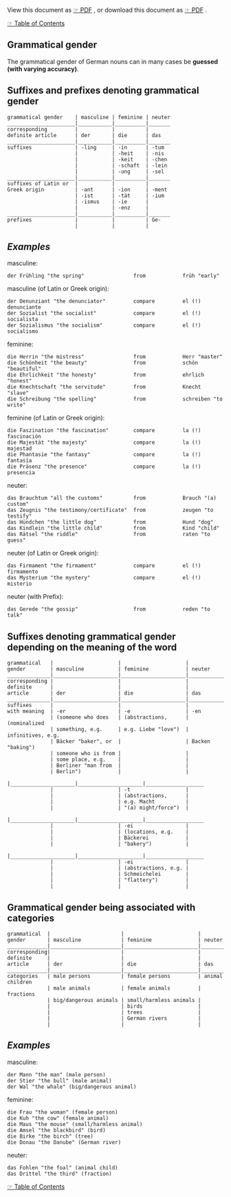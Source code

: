 
View this document as [☞ PDF](https://github.com/deduke-men-a-selanna/angel_/blob/main/Grammatical-Gender.pdf) , or download this document as [☞ PDF](https://raw.githubusercontent.com/deduke-men-a-selanna/angel_/main/Grammatical-Gender.pdf) .

[☞ Table of Contents](https://github.com/deduke-men-a-selanna/angel_/blob/main/Readme.md)

**Grammatical gender**
--

The grammatical gender of German nouns can in many cases be **guessed (with varying accuracy)**.

Suffixes and prefixes denoting grammatical gender
--

    grammatical gender    | masculine | feminine | neuter
    ______________________|___________|__________|_______
    corresponding         |           |          |
    definite article      | der       | die      | das
    ______________________|___________|__________|_______
    suffixes              | -ling     | -in      | -tum
                          |           | -heit    | -nis
                          |           | -keit    | -chen
                          |           | -schaft  | -lein
                          |           | -ung     | -sel
    ______________________|___________|__________|_______
    suffixes of Latin or  |           |          |
    Greek origin          | -ant      | -ion     | -ment
                          | -ist      | -tät     | -ium
                          | -ismus    | -ie      |
                          |           | -enz     |
    ______________________|___________|__________|_______
    prefixes              |           |          | Ge-
                          |           |          |


*Examples*
--

masculine:

    der Frühling "the spring"                from            früh "early"

masculine (of Latin or Greek origin):

    der Denunziant "the denunciator"         compare         el (!) denunciante
    der Sozialist "the socialist"            compare         el (!) socialista
    der Sozialismus "the socialism"          compare         el (!) socialismo

feminine:

    die Herrin "the mistress"                from            Herr "master"
    die Schönheit "the beauty"               from            schön "beautiful"
    die Ehrlichkeit "the honesty"            from            ehrlich "honest"
    die Knechtschaft "the servitude"         from            Knecht "slave"
    die Schreibung "the spelling"            from            schreiben "to write"

feminine (of Latin or Greek origin):

    die Faszination "the fascination"        compare         la (!) fascinación
    die Majestät "the majesty"               compare         la (!) majestad
    die Phantasie "the fantasy"              compare         la (!) fantasía
    die Präsenz "the presence"               compare         la (!) presencia

neuter:

    das Brauchtum "all the customs"          from            Brauch "(a) custom"
    das Zeugnis "the testimony/certificate"  from            zeugen "to testify"
    das Hündchen "the little dog"            from            Hund "dog"
    das Kindlein "the little child"          from            Kind "child"
    das Rätsel "the riddle"                  from            raten "to guess"

neuter (of Latin or Greek origin):

    das Firmament "the firmament"            compare         el (!) firmamento
    das Mysterium "the mystery"              compare         el (!) misterio

neuter (with Prefix):

    das Gerede "the gossip"                  from            reden "to talk"


Suffixes denoting grammatical gender depending on the meaning of the word
--

    grammatical   |                     |                     |
    gender        | masculine           | feminine            | neuter
    ______________|_____________________|_____________________|___________________
    corresponding |                     |                     |
    definite      |                     |                     |
    article       | der                 | die                 | das
    ______________|_____________________|_____________________|___________________
    suffixes      |                     |                     |
    with meaning  | -er                 | -e                  | -en
                  | (someone who does   | (abstractions,      | (nominalized
                  | something, e.g.     | e.g. Liebe "love")  | infinitives, e.g.
                  | Bäcker "baker", or  |                     | Backen "baking")
                  | someone who is from |                     |
                  | some place, e.g.    |                     |
                  | Berliner "man from  |                     |
                  | Berlin")            |                     |
                  |_____________________|_____________________|___________________
                  |                     | -t                  |
                  |                     | (abstractions,      |
                  |                     | e.g. Macht          |
                  |                     | "(a) might/force")  |
                  |_____________________|_____________________|___________________
                  |                     | -ei                 |
                  |                     | (locations, e.g.    |
                  |                     | Bäckerei            |
                  |                     | "bakery")           |
                  |_____________________|_____________________|___________________
                  |                     | -ei                 |
                  |                     | (abstractions, e.g. |
                  |                     | Schmeichelei        |
                  |                     | "flattery")         |
                  |                     |                     |

Grammatical gender being associated with categories
--

    grammatical  |                       |                        |
    gender       | masculine             | feminine               | neuter
    _____________|_______________________|________________________|_________________
    corresponding|                       |                        |
    definite     |                       |                        |
    article      | der                   | die                    | das
    _____________|_______________________|________________________|_________________
    categories   | male persons          | female persons         | animal children
                 | male animals          | female animals         | fractions
                 | big/dangerous animals | small/harmless animals |
                 |                       | birds                  |
                 |                       | trees                  |
                 |                       | German rivers          |
                 |                       |                        |

*Examples*
--

masculine:

    der Mann "the man" (male person)
    der Stier "the bull" (male animal)
    der Wal "the whale" (big/dangerous animal)

feminine:

    die Frau "the woman" (female person)
    die Kuh "the cow" (female animal)
    die Maus "the mouse" (small/harmless animal)
    die Amsel "the blackbird" (bird)
    die Birke "the birch" (tree)
    die Donau "the Danube" (German river)

neuter:

    das Fohlen "the foal" (animal child)
    das Drittel "the third" (fraction)


[☞ Table of Contents](https://github.com/deduke-men-a-selanna/angel_/blob/main/Readme.md)


